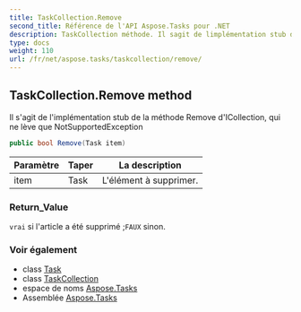 ```yaml
---
title: TaskCollection.Remove
second_title: Référence de l'API Aspose.Tasks pour .NET
description: TaskCollection méthode. Il sagit de limplémentation stub de la méthode Remove dICollection qui ne lève que NotSupportedException
type: docs
weight: 110
url: /fr/net/aspose.tasks/taskcollection/remove/
---
```

## TaskCollection.Remove method

Il s'agit de l'implémentation stub de la méthode Remove d'ICollection, qui ne lève que NotSupportedException

```csharp
public bool Remove(Task item)
```

| Paramètre | Taper | La description |
| --- | --- | --- |
| item | Task | L'élément à supprimer. |

### Return_Value

`vrai` si l'article a été supprimé ;`FAUX` sinon.

### Voir également

* class [Task](../../task/)
* class [TaskCollection](../)
* espace de noms [Aspose.Tasks](../../taskcollection/)
* Assemblée [Aspose.Tasks](../../../)


